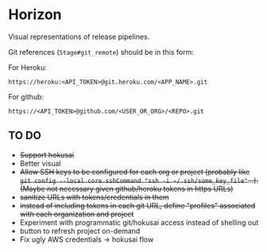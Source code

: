 Horizon
===

Visual representations of release pipelines.

Git references (`Stage#git_remote`) should be in this form:

For Heroku:

    https://heroku:<API_TOKEN>@git.heroku.com/<APP_NAME>.git

For github:

    https://<API_TOKEN>@github.com/<USER_OR_ORG>/<REPO>.git

TO DO
---
* ~~Support hokusai~~
* Better visual
* ~~Allow SSH keys to be configured for each org or project (probably like `git config --local core.sshCommand "ssh -i ~/.ssh/some_key_file"`...). (Maybe not necessary given github/heroku tokens in https URLs)~~
* ~~sanitize URLs with tokens/credentials in them~~
* ~~instead of including tokens in each git URL, define "profiles" associated with each organization and project~~
* Experiment with programmatic git/hokusai access instead of shelling out
* button to refresh project on-demand
* Fix ugly AWS credentials -> hokusai flow
